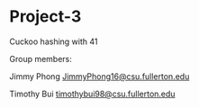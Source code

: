 # Project-3
Cuckoo hashing with 41

Group members:

Jimmy Phong JimmyPhong16@csu.fullerton.edu

Timothy Bui timothybui98@csu.fullerton.edu
